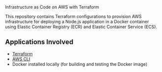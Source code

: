  Infrastructure as Code on AWS with Terraform

This repository contains Terraform configurations to provision AWS infrastructure for deploying a Node.js application in a Docker container using Elastic Container Registry (ECR) and Elastic Container Service (ECS).

## Applications Involved

- [Terraform](https://www.terraform.io/downloads.html)
- [AWS CLI](https://aws.amazon.com/cli/)
- Docker installed locally (for building and testing the Docker image)
